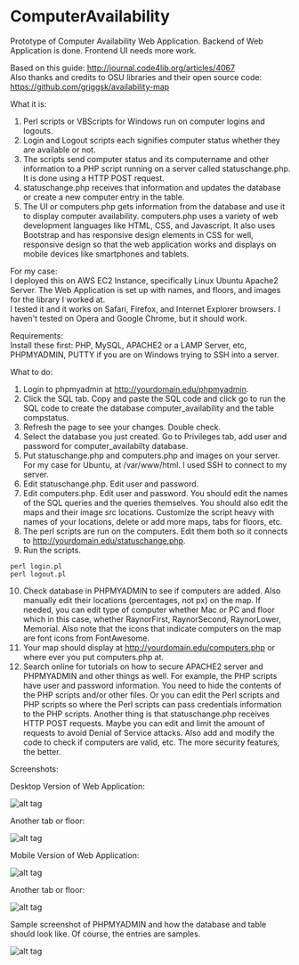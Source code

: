 # ComputerAvailability
Prototype of Computer Availability Web Application. Backend of Web Application is done. Frontend UI needs more work.   

Based on this guide: http://journal.code4lib.org/articles/4067  
Also thanks and credits to OSU libraries and their open source code: https://github.com/griggsk/availability-map

What it is:      
1. Perl scripts or VBScripts for Windows run on computer logins and logouts.      
2. Login and Logout scripts each signifies computer status whether they are available or not.    
3. The scripts send computer status and its computername and other information to a PHP script running on a server called statuschange.php. It is done using a HTTP POST request.     
4. statuschange.php receives that information and updates the database or create a new computer entry in the table.    
5. The UI or computers.php gets information from the database and use it to display computer availability. computers.php uses a variety of web development languages like HTML, CSS, and Javascript. It also uses Bootstrap and has responsive design elements in CSS for well, responsive design so that the web application works and displays on mobile devices like smartphones and tablets.   

For my case:   
I deployed this on AWS EC2 Instance, specifically Linux Ubuntu Apache2 Server. The Web Application is set up with names, and floors, and images for the library I worked at.       
I tested it and it works on Safari, Firefox, and Internet Explorer browsers. I haven't tested on Opera and Google Chrome, but it should work.   

Requirements:         
Install these first:
PHP, MySQL, APACHE2 or a LAMP Server, etc, PHPMYADMIN, PUTTY if you are on Windows trying to SSH into a server.   

What to do:    
1. Login to phpmyadmin at http://yourdomain.edu/phpmyadmin.   
2. Click the SQL tab. Copy and paste the SQL code and click go to run the SQL code to create the database computer_availability and the table compstatus.    
3. Refresh the page to see your changes. Double check.     
4. Select the database you just created. Go to Privileges tab, add user and password for computer_availabilty database.  
5. Put statuschange.php and computers.php and images on your server. For my case for Ubuntu, at /var/www/html. I used SSH to connect to my server.       
6. Edit statuschange.php. Edit user and password.   
7. Edit computers.php. Edit user and password. You should edit the names of the SQL queries and the queries themselves. You should also edit the maps and their image src locations. Customize the script heavy with names of your locations, delete or add more maps, tabs for floors, etc.   
8. The perl scripts are run on the computers. Edit them both so it connects to http://yourdomain.edu/statuschange.php.   
9. Run the scripts. 
```
perl login.pl
perl logout.pl
```
10. Check database in PHPMYADMIN to see if computers are added. Also manually edit their locations (percentages, not px) on the map. If needed, you can edit type of computer whether Mac or PC and floor which in this case, whether RaynorFirst, RaynorSecond, RaynorLower, Memorial. Also note that the icons that indicate computers on the map are font icons from FontAwesome.                 
11. Your map should display at http://yourdomain.edu/computers.php or where ever you put computers.php at.         
12. Search online for tutorials on how to secure APACHE2 server and PHPMYADMIN and other things as well. For example, the PHP scripts have user and password information. You need to hide the contents of the PHP scripts and/or other files. Or you can edit the Perl scripts and PHP scripts so where the Perl scripts can pass credentials information to the PHP scripts. Another thing is that statuschange.php receives HTTP POST requests. Maybe you can edit and limit the amount of requests to avoid Denial of Service attacks. Also add and modify the code to check if computers are valid, etc. The more security features, the better.      

Screenshots:

Desktop Version of Web Application:

![alt tag](https://github.com/TonyMeiDeveloper/ComputerAvailability/blob/master/Screenshots/Desktop1.png)

Another tab or floor: 

![alt tag](https://github.com/TonyMeiDeveloper/ComputerAvailability/blob/master/Screenshots/Desktop2.png)


Mobile Version of Web Application:  

![alt tag](https://github.com/TonyMeiDeveloper/ComputerAvailability/blob/master/Screenshots/Mobile1.png)

Another tab or floor: 

![alt tag](https://github.com/TonyMeiDeveloper/ComputerAvailability/blob/master/Screenshots/Mobile2.png)


Sample screenshot of PHPMYADMIN and how the database and table should look like. Of course, the entries are samples.

![alt tag](https://github.com/TonyMeiDeveloper/ComputerAvailability/blob/master/Screenshots/PHPMYADMIN.png)
